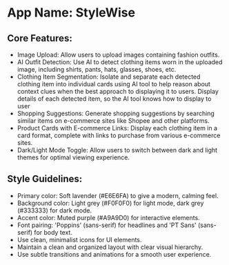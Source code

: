 # **App Name**: StyleWise

## Core Features:

- Image Upload: Allow users to upload images containing fashion outfits.
- AI Outfit Detection: Use AI to detect clothing items worn in the uploaded image, including shirts, pants, hats, glasses, shoes, etc.
- Clothing Item Segmentation: Isolate and separate each detected clothing item into individual cards using AI tool to help reason about context clues when the best approach to displaying it to users. Display details of each detected item, so the AI tool knows how to display to user
- Shopping Suggestions: Generate shopping suggestions by searching similar items on e-commerce sites like Shopee and other platforms.
- Product Cards with E-commerce Links: Display each clothing item in a card format, complete with links to purchase from various e-commerce sites.
- Dark/Light Mode Toggle: Allow users to switch between dark and light themes for optimal viewing experience.

## Style Guidelines:

- Primary color: Soft lavender (#E6E6FA) to give a modern, calming feel.
- Background color: Light grey (#F0F0F0) for light mode, dark grey (#333333) for dark mode.
- Accent color: Muted purple (#A9A9D0) for interactive elements.
- Font pairing: 'Poppins' (sans-serif) for headlines and 'PT Sans' (sans-serif) for body text.
- Use clean, minimalist icons for UI elements.
- Maintain a clean and organized layout with clear visual hierarchy.
- Use subtle transitions and animations for a smooth user experience.